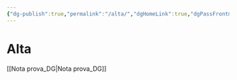 ```yaml
---
{"dg-publish":true,"permalink":"/alta/","dgHomeLink":true,"dgPassFrontmatter":false}
---
```



# Alta



[[Nota prova_DG|Nota prova_DG]]

